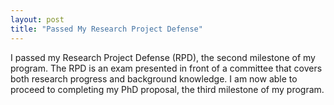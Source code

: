 ```yaml
---
layout: post
title: "Passed My Research Project Defense"
---
```


I passed my Research Project Defense (RPD), the second milestone of my program. The RPD is an exam presented in front of a committee that covers both research progress and background knowledge. I am now able to proceed to completing my PhD proposal, the third milestone of my program. 
